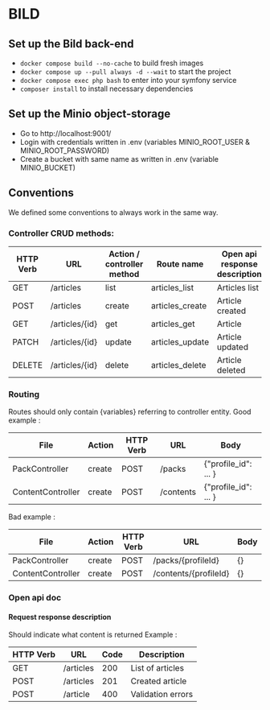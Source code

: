 # BILD

## Set up the Bild back-end

- `docker compose build --no-cache` to build fresh images
- `docker compose up --pull always -d --wait` to start the project
- `docker compose exec php bash` to enter into your symfony service
- `composer install` to install necessary dependencies

## Set up the Minio object-storage

- Go to http://localhost:9001/
- Login with credentials written in .env (variables MINIO_ROOT_USER & MINIO_ROOT_PASSWORD)
- Create a bucket with same name as written in .env (variable MINIO_BUCKET)

## Conventions

We defined some conventions to always work in the same way.

### Controller CRUD methods:

| HTTP Verb | URL            | Action / controller method | Route name      | Open api response description |
|-----------|----------------|----------------------------|-----------------|-------------------------------|
| GET       | /articles      | list                       | articles_list   | Articles list                 |
| POST      | /articles      | create                     | articles_create | Article created               |
| GET       | /articles/{id} | get                        | articles_get    | Article                       |
| PATCH     | /articles/{id} | update                     | articles_update | Article updated               |
| DELETE    | /articles/{id} | delete                     | articles_delete | Article deleted               |

### Routing

Routes should only contain {variables} referring to controller entity.
Good example :

| File              | Action | HTTP Verb | URL       | Body                 |
|-------------------|--------|-----------|-----------|----------------------|
| PackController    | create | POST      | /packs    | {"profile_id": ... } |
| ContentController | create | POST      | /contents | {"profile_id": ... } |

Bad example :

| File              | Action | HTTP Verb | URL                   | Body |
|-------------------|--------|-----------|-----------------------|------|
| PackController    | create | POST      | /packs/{profileId}    | {}   |
| ContentController | create | POST      | /contents/{profileId} | {}   |

### Open api doc

#### Request response description

Should indicate what content is returned
Example :

| HTTP Verb | URL       | Code | Description       |
|-----------|-----------|------|-------------------|
| GET       | /articles | 200  | List of articles  |
| POST      | /articles | 201  | Created article   |
| POST      | /article  | 400  | Validation errors |
